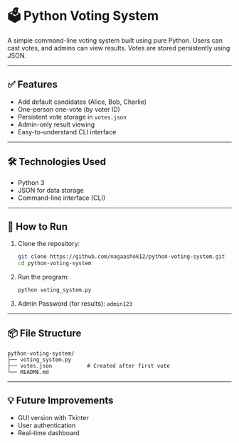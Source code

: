 # 🗳️ Python Voting System

A simple command-line voting system built using pure Python. Users can cast votes, and admins can view results. Votes are stored persistently using JSON.

---

## ✅ Features

- Add default candidates (Alice, Bob, Charlie)
- One-person one-vote (by voter ID)
- Persistent vote storage in `votes.json`
- Admin-only result viewing
- Easy-to-understand CLI interface

---

## 🛠️ Technologies Used

- Python 3
- JSON for data storage
- Command-line interface (CLI)

---

## 🚀 How to Run

1. Clone the repository:
   ```bash
   git clone https://github.com/nagaashok12/python-voting-system.git
   cd python-voting-system
   ```

2. Run the program:
   ```bash
   python voting_system.py
   ```

3. Admin Password (for results): `admin123`

---

## 📦 File Structure

```
python-voting-system/
├── voting_system.py
├── votes.json           # Created after first vote
└── README.md
```

---

## 💡 Future Improvements

- GUI version with Tkinter
- User authentication
- Real-time dashboard

